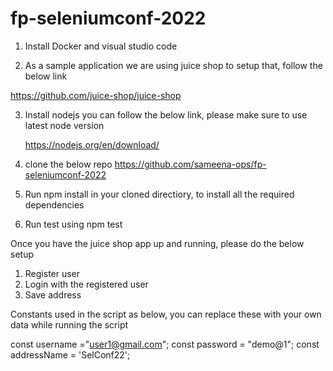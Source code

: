 # fp-seleniumconf-2022

1. Install Docker and visual studio code

2. As a sample application we are using juice shop to setup that, follow the below link
 
 https://github.com/juice-shop/juice-shop

3. Install nodejs you can follow the below link, please make sure to use latest node version
   
   https://nodejs.org/en/download/

4. clone the below repo
   https://github.com/sameena-ops/fp-seleniumconf-2022

5. Run npm install in your cloned directiory, to install all the required dependencies

6. Run test using npm test

Once you have the juice shop app up and running, please do the below setup
1. Register user
2. Login with the registered user
3. Save address

Constants used in the script as below, you can replace these with your own data while running the script

const username ="user1@gmail.com";
const password = "demo@1";
const addressName = 'SelConf22';

